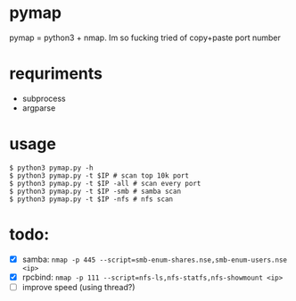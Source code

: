 # pymap
pymap = python3 + nmap. Im so fucking tried of copy+paste port number

# requriments
- subprocess
- argparse

# usage
```console
$ python3 pymap.py -h
$ python3 pymap.py -t $IP # scan top 10k port
$ python3 pymap.py -t $IP -all # scan every port
$ python3 pymap.py -t $IP -smb # samba scan
$ python3 pymap.py -t $IP -nfs # nfs scan
```
# todo:
- [x] samba: `nmap -p 445 --script=smb-enum-shares.nse,smb-enum-users.nse <ip>`
- [x] rpcbind: `nmap -p 111 --script=nfs-ls,nfs-statfs,nfs-showmount <ip>`
- [ ] improve speed (using thread?)